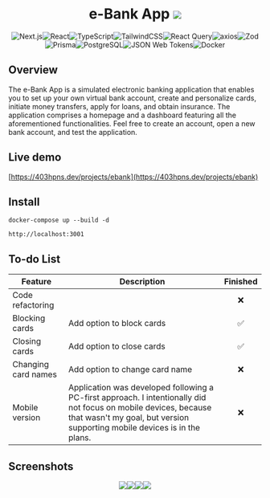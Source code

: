 
<h1 align="center">e-Bank App <img src="https://img.shields.io/badge/version-1.0.0-blue" /></h1>
<p align="center"><img src="https://img.shields.io/badge/next%20js-000000?style=for-the-badge&logo=nextdotjs&logoColor=white" alt="Next.js" /><img src="https://img.shields.io/badge/React-20232A?style=for-the-badge&logo=react&logoColor=61DAFB" alt="React" /><img src="https://img.shields.io/badge/TypeScript-007ACC?style=for-the-badge&logo=typescript&logoColor=white" alt="TypeScript" /><img src="https://img.shields.io/badge/Tailwind_CSS-38B2AC?style=for-the-badge&logo=tailwind-css&logoColor=white" alt="TailwindCSS" /><img src="https://img.shields.io/badge/React_Query-FF4154?style=for-the-badge&logo=React_Query&logoColor=white" alt="React Query"/><img src="https://img.shields.io/badge/Axios-5A29E4.svg?style=for-the-badge&logo=Axios&logoColor=white" alt="axios" /><img src="https://img.shields.io/badge/Zod-3E67B1.svg?style=for-the-badge&logo=Zod&logoColor=white" alt="Zod" /><img src="https://img.shields.io/badge/Prisma-3982CE?style=for-the-badge&logo=Prisma&logoColor=white" alt="Prisma" /><img src="https://img.shields.io/badge/PostgreSQL-4169E1.svg?style=for-the-badge&logo=PostgreSQL&logoColor=white" alt="PostgreSQL" /><img src="https://img.shields.io/badge/JSON%20Web%20Tokens-000000.svg?style=for-the-badge&logo=JSON-Web-Tokens&logoColor=white" alt="JSON Web Tokens" /><img src="https://img.shields.io/badge/Docker-2496ED.svg?style=for-the-badge&logo=Docker&logoColor=white" alt="Docker"  </p>

<h2>Overview</h2>
<p>
The e-Bank App is a simulated electronic banking application that enables you to set up your own virtual bank account, create and personalize cards, initiate money transfers, apply for loans, and obtain insurance. The application comprises a homepage and a dashboard featuring all the aforementioned functionalities. Feel free to create an account, open a new bank account, and test the application.
</p>

<h2>Live demo</h2>

[https://403hpns.dev/projects/ebank](https://403hpns.dev/projects/ebank)


<h2>Install</h2>

```
docker-compose up --build -d
```
```
http://localhost:3001
```

<h2>To-do List</h2>

| Feature | Description | Finished |
| --- | --------------------- | :----: |
| Code refactoring | | ❌ |
| Blocking cards | Add option to block cards | ✅ |
| Closing cards | Add option to close cards | ✅ |
| Changing card names | Add option to change card name | ❌ |
| Mobile version | Application was developed following a PC-first approach. I intentionally did not focus on mobile devices, because that wasn't my goal, but version supporting mobile devices is in the plans. | ❌

<h2>Screenshots</h2>

<p align="center"><img src="https://i.imgur.com/ybIy3WS.png" /><img src="https://i.imgur.com/YtTS9YA.png" /><img src="https://i.imgur.com/FtzajPT.png" /><img src="https://i.imgur.com/moorqHt.png" /></p>


